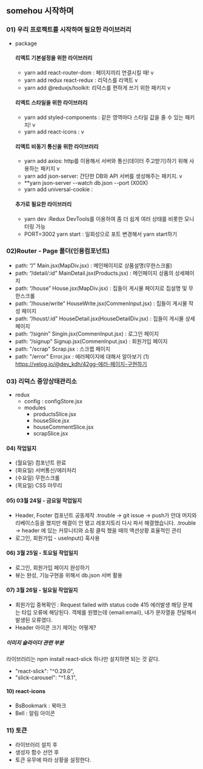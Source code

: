 ## somehou 시작하며

### 01) 우리 프로젝트를 시작하며 필요한 라이브러리

- package

  #### 리액트 기본설정을 위한 라이브러리

  - yarn add react-router-dom : 페이지끼리 연결시킬 때! v
  - yarn add redux react-redux : 리덕스를 리액트 v
  - yarn add @reduxjs/toolkit: 리덕스를 편하게 쓰기 위한 패키지 v

  #### 리액트 스타일을 위한 라이브러리

  - yarn add styled-components : 같은 영역마다 스타일 값을 줄 수 있는 패키지! v
  - yarn add react-icons : v

  #### 리액트 비동기 통신을 위한 라이브러리

  - yarn add axios: http를 이용해서 서버와 통신(데이터 주고받기)하기 위해 사용하는 패키지 v
  - yarn add json-server: 간단한 DB와 API 서버를 생성해주는 패키지. v
  - \*\*yarn json-server --watch db.json --port (X00X)
  - yarn add universal-cookie :

  #### 추가로 필요한 라이브러리

  - yarn dev :Redux DevTools를 이용하여 좀 더 쉽게 여러 상태를 비롯한 모니터링 가능
  - PORT=3002 yarn start : 일회성으로 포트 변경해서 yarn start하기

### 02)Router - Page 폴더(인용컴포넌트)

- path: “/” Main.jsx(MapDiv.jsx) : 메인페이지로 상품설명(무한스크롤)
- path: “/detail/:id” MainDetail.jsx(Products.jsx) : 메인페이지 상품의 상세페이지
- path: “/house” House.jsx(MapDiv.jsx) : 집들이 게시물 페이지로 집설명 및 무한스크롤
- path: “/house/write” HouseWrite.jsx(CommenInput.jsx) : 집들이 게시물 작성 페이지
- path: “/houst/:id” HouseDetail.jsx(HouseDetailDiv.jsx) : 집들이 게시물 상세페이지
- path: “/signin” Singin.jsx(CommenInput.jsx) : 로그인 페이지
- path: “/signup” Signup.jsx(CommenInput.jsx) : 회원가입 페이지
- path: "/scrap" Scrap.jsx : 스크랩 페이지
- path: "/error" Error.jsx : 에러페이지에 대해서 알아보기
  (1) https://velog.io/@dev_kdh/42gg-에러-페이지-구현하기

### 03) 리덕스 중앙상태관리소
  - redux
    - config : configStore.jsx 
    - modules
      - productsSlice.jsx
      - houseSlice.jsx
      - houseCommentSlice.jsx
      - scrapSlice.jsx

  #### 04) 작업일지 
  - (월요일) 컴포넌트 완료
  - (화요일) 서버통신/에러처리 
  - (수요일) 무한스크롤
  - (목요일) CSS 마무리

  #### 05) 03월 24일 - 금요일 작업일지
  - Header, Footer 컴포넌트 공동제작
   .trouble -> git issue -> push가 안대 머지와 리베이스등을 했지만 해결이 안 됐고
               레포지토리 다시 파서 해결했습니다. 
   .trouble -> header 에 있는 커뮤니티와 쇼핑 클릭 했을 때의 액션상황 효율적인 관리 
  - 로그인, 회원가입 - useInput() 훅사용 
 
 #### 06) 3월 25일 - 토요일 작업일지
 - 로그인, 회원가입 페이지 완성하기
 - 뷰는 완성, 기능구현을 위해서 db.json 서버 활용

 #### 07) 3월 26일 - 일요일 작업일지
 - 회원가입 중복확인 : Request failed with status code 415 에러발생
   해당 문제는 타입 오류에 해당된다. 객체를 원했는데 {email:email}, 내가 문자열을 전달해서 발생된 오류였다. 
 - Header 아이콘 크기 제어는 어떻게?   


  ##### 이미지 슬라이더 관련 부분
  라이브러리는 npm install react-slick 하나만 설치하면 되는 것 같다. 
  - "react-slick": "^0.29.0",
  - "slick-carousel": "^1.8.1",



  #### 10) react-icons
  - BsBookmark : 북마크
  - Bell : 알림 아이콘 <VscBell />

  ### 11) 토큰 
  - 라이브러리 설치 후 
  - 생성자 함수 선언 후 
  -  토큰 유무에 따라 상황을 설정한다.